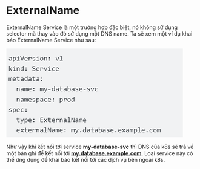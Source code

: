 # ExternalName

ExternalName Service là một trường hợp đặc biệt, nó không sử dụng selector mà thay vào đó sử dụng một DNS name. Ta sẽ xem một ví dụ khai báo ExternalName Service như sau:

![Untitled](ExternalName%20be9723d63ecf4f24a8f7fba164186d45/Untitled.png)

Như vậy khi kết nối tới service **my-database-svc** thì DNS của k8s sẽ trả về một bản ghi để kết nối tới [**my.database.example.com**](http://my.database.example.com/). Loại service này có thể ứng dụng để khai báo kết nối tới các dịch vụ bên ngoài k8s.